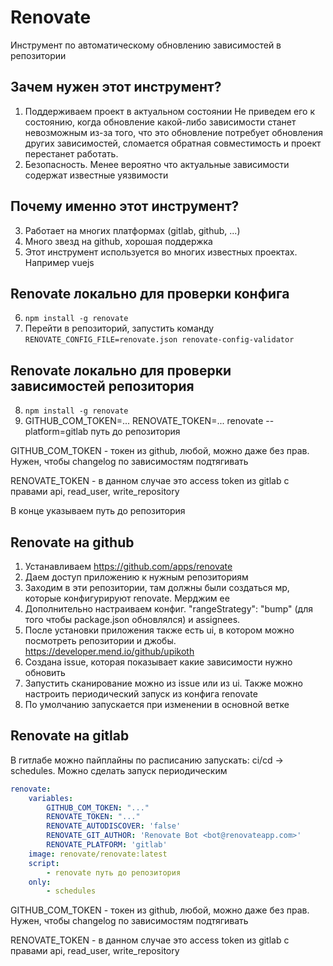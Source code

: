 # Renovate

Инструмент по автоматическому обновлению зависимостей в репозитории

## Зачем нужен этот инструмент?

1. Поддерживаем проект в актуальном состоянии
Не приведем его к состоянию, когда обновление какой-либо зависимости станет невозможным из-за того, что это обновление потребует обновления других зависимостей, сломается обратная совместимость и проект перестанет работать.
2. Безопасность. Менее вероятно что актуальные зависимости содержат известные уязвимости

## Почему именно этот инструмент?

3. Работает на многих платформах (gitlab, github, ...)
4. Много звезд на github, хорошая поддержка
5. Этот инструмент используется во многих известных проектах. Например vuejs

## Renovate локально для проверки конфига

6. `npm install -g renovate`
7. Перейти в репозиторий, запустить команду `RENOVATE_CONFIG_FILE=renovate.json renovate-config-validator`

## Renovate локально для проверки зависимостей репозитория

8. `npm install -g renovate`
2. GITHUB_COM_TOKEN=... RENOVATE_TOKEN=... renovate --platform=gitlab путь до репозитория

GITHUB_COM_TOKEN - токен из github, любой, можно даже без прав. Нужен, чтобы changelog по зависимостям подтягивать

RENOVATE_TOKEN - в данном случае это access token из gitlab с правами api, read_user, write_repository

В конце указываем путь до репозитория

## Renovate на github

1. Устанавливаем https://github.com/apps/renovate
2. Даем доступ приложению к нужным репозиториям
3. Заходим в эти репозитории, там должны были создаться мр, которые конфигурируют renovate. Мерджим ее
4. Дополнительно настраиваем конфиг. "rangeStrategy": "bump" (для того чтобы package.json обновлялся) и assignees.
5. После установки приложения также есть ui, в котором можно посмотреть репозитории и джобы. https://developer.mend.io/github/upikoth
6. Создана issue, которая показывает какие зависимости нужно обновить
7. Запустить сканирование можно из issue или из ui. Также можно настроить периодический запуск из конфига renovate
8. По умолчанию запускается при изменении в основной ветке

## Renovate на gitlab

В гитлабе можно пайплайны по расписанию запускать: ci/cd -> schedules. Можно сделать запуск периодическим

```yml
renovate:
	variables:
		GITHUB_COM_TOKEN: "..."
		RENOVATE_TOKEN: "..."
		RENOVATE_AUTODISCOVER: 'false'
		RENOVATE_GIT_AUTHOR: 'Renovate Bot <bot@renovateapp.com>'
		RENOVATE_PLATFORM: 'gitlab'
	image: renovate/renovate:latest
	script:
		- renovate путь до репозитория
	only:
		- schedules
```

GITHUB_COM_TOKEN - токен из github, любой, можно даже без прав. Нужен, чтобы changelog по зависимостям подтягивать

RENOVATE_TOKEN - в данном случае это access token из gitlab с правами api, read_user, write_repository
